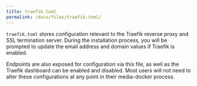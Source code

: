 ```yaml
---
title: traefik.toml
permalink: /docs/files/traefik.toml/
---
```


`traefik.toml` stores configuration relevant to the Traefik reverse proxy and SSL termination server. During the installation process, you will be prompted to update the email address and domain values if Traefik is enabled. 

Endpoints are also exposed for configuration via this file, as well as the Traefik dashboard can be enabled and disabled. Most users will not need to alter these configurations at any point in their media-docker process.
